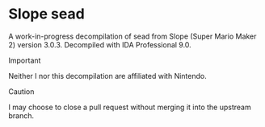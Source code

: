 # Slope sead

A work-in-progress decompilation of sead from Slope (Super Mario Maker 2) version 3.0.3.  Decompiled with IDA Professional 9.0.

> [!IMPORTANT]
> Neither I nor this decompilation are affiliated with Nintendo.

> [!CAUTION]
> I may choose to close a pull request without merging it into the upstream branch.
